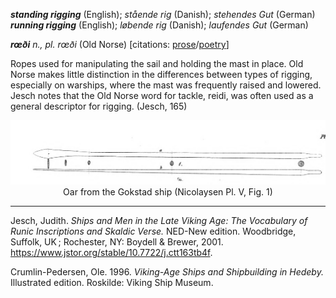 **_standing rigging_** (English); _stående rig_ (Danish); _stehendes Gut_ (German)  
**_running rigging_** (English); _løbende rig_ (Danish); _laufendes Gut_ (German)


_**rœði** n., pl. rœði_ (Old Norse) [citations: [prose](https://onp.ku.dk/onp/onp.php?o65885)/[poetry](https://lexiconpoeticum.org/m.php?p=lemma&i=69061)]

Ropes used for manipulating the sail and holding the mast in place. Old Norse makes little distinction in the differences between types of rigging, especially on warships, where the mast was frequently raised and lowered. Jesch notes that the Old Norse word for tackle, reidi, was often used as a general descriptor for rigging. (Jesch, 165) 
<div align="center">
  
  ![oar from Gokstad ship](../images/Nicolaysen_Oars.png)  
  Oar from the Gokstad ship (Nicolaysen Pl. V, Fig. 1)

</div>

     

---

  Jesch, Judith. _Ships and Men in the Late Viking Age: The Vocabulary of Runic Inscriptions and Skaldic Verse._ NED-New edition. Woodbridge, Suffolk, UK ; Rochester, NY: 
Boydell & Brewer, 2001. https://www.jstor.org/stable/10.7722/j.ctt163tb4f.


  Crumlin-Pedersen, Ole. 1996. _Viking-Age Ships and Shipbuilding in Hedeby._ Illustrated edition. Roskilde: Viking Ship Museum.


